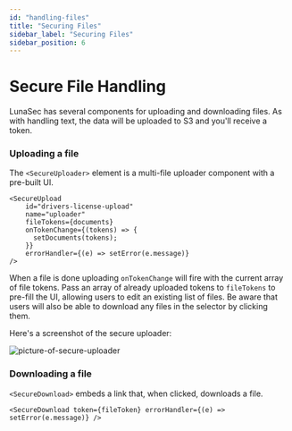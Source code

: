 ```yaml
---
id: "handling-files"
title: "Securing Files"
sidebar_label: "Securing Files"
sidebar_position: 6
---
```

<!--
  ~ Copyright by LunaSec (owned by Refinery Labs, Inc)
  ~
  ~ Licensed under the Creative Commons Attribution-ShareAlike 4.0 International
  ~ (the "License"); you may not use this file except in compliance with the
  ~ License. You may obtain a copy of the License at
  ~
  ~ https://creativecommons.org/licenses/by-sa/4.0/legalcode
  ~
  ~ See the License for the specific language governing permissions and
  ~ limitations under the License.
  ~
-->
# Secure File Handling

LunaSec has several components for uploading and downloading files.  As with handling text, the data will be uploaded to
S3 and you'll receive a token.  

### Uploading a file
The `<SecureUploader>` element is a multi-file uploader component with a pre-built UI.  

```tsx
<SecureUpload
    id="drivers-license-upload"
    name="uploader"
    fileTokens={documents}
    onTokenChange={(tokens) => {
      setDocuments(tokens);
    }}
    errorHandler={(e) => setError(e.message)}
/>
```

When a file is done uploading `onTokenChange` will fire with the current array of file tokens.  Pass an array of already uploaded tokens to
`fileTokens` to pre-fill the UI, allowing users to edit an existing list of files.  Be aware that users will also be able to download any files
in the selector by clicking them. 

Here's a screenshot of the secure uploader:

![picture-of-secure-uploader](/img/secure-upload.png)

### Downloading a file 
`<SecureDownload>` embeds a link that, when clicked, downloads a file.  
```tsx
<SecureDownload token={fileToken} errorHandler={(e) => setError(e.message)} />
```


